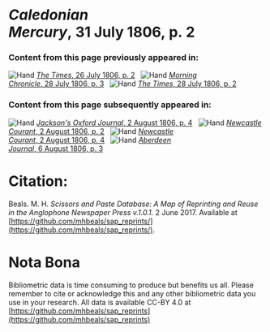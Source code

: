 # *Caledonian Mercury*, 31 July 1806, p. 2  
  
### Content from this page previously appeared in:  
![Hand](http://scissorsandpaste.net/wp-content/uploads/2017/06/smallhandpointer.png) [*The Times*, 26 July 1806, p. 2](https://mhbeals.github.io/sap_html/The-Times/The-Times-26-July-1806-p-2)  
![Hand](http://scissorsandpaste.net/wp-content/uploads/2017/06/smallhandpointer.png) [*Morning Chronicle*, 28 July 1806, p. 3](https://mhbeals.github.io/sap_html/Morning-Chronicle/Morning-Chronicle-28-July-1806-p-3)  
![Hand](http://scissorsandpaste.net/wp-content/uploads/2017/06/smallhandpointer.png) [*The Times*, 28 July 1806, p. 2](https://mhbeals.github.io/sap_html/The-Times/The-Times-28-July-1806-p-2)  
  
### Content from this page subsequently appeared in:  
![Hand](http://scissorsandpaste.net/wp-content/uploads/2017/06/smallhandpointer.png) [*Jackson's Oxford Journal*, 2 August 1806, p. 4](https://mhbeals.github.io/sap_html/Jackson's-Oxford-Journal/Jackson's-Oxford-Journal-2-August-1806-p-4)  
![Hand](http://scissorsandpaste.net/wp-content/uploads/2017/06/smallhandpointer.png) [*Newcastle Courant*, 2 August 1806, p. 2](https://mhbeals.github.io/sap_html/Newcastle-Courant/Newcastle-Courant-2-August-1806-p-2)  
![Hand](http://scissorsandpaste.net/wp-content/uploads/2017/06/smallhandpointer.png) [*Newcastle Courant*, 2 August 1806, p. 4](https://mhbeals.github.io/sap_html/Newcastle-Courant/Newcastle-Courant-2-August-1806-p-4)  
![Hand](http://scissorsandpaste.net/wp-content/uploads/2017/06/smallhandpointer.png) [*Aberdeen Journal*, 6 August 1806, p. 3](https://mhbeals.github.io/sap_html/Aberdeen-Journal/Aberdeen-Journal-6-August-1806-p-3)  


# Citation: 

Beals. M. H. *Scissors and Paste Database: A Map of Reprinting and Reuse in the Anglophone Newspaper Press v.1.0.1.* 2 June 2017. Available at [https://github.com/mhbeals/sap_reprints/](https://github.com/mhbeals/sap_reprints/). 

# Nota Bona

Bibliometric data is time consuming to produce but benefits us all. Please remember to cite or acknowledge this and any other bibliometric data you use in your research. All data is available CC-BY 4.0 at [https://github.com/mhbeals/sap_reprints](https://github.com/mhbeals/sap_reprints)